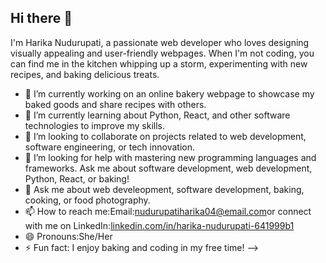 ## Hi there 👋
I'm Harika Nudurupati, a passionate web developer who loves designing visually appealing and user-friendly webpages. When I'm not coding, you can find me in the kitchen whipping up a storm, experimenting with new recipes, and baking delicious treats.
- 🔭 I’m currently working on an online bakery webpage to showcase my baked goods and share recipes with others.
- 🌱 I’m currently learning about Python, React, and other software technologies to improve my skills.
- 👯 I’m looking to collaborate on projects related to web development, software engineering, or tech innovation.
- 🤔 I’m looking for help with mastering new programming languages and frameworks.
 Ask me about software development, web development, Python, React, or baking!
- 💬 Ask me about web develeopment, software development, baking, cooking, or food photography.
- 📫 How to reach me:Email:[nudurupatiharika04@email.com](mailto:harikanudurupati@email.com)or connect with me on LinkedIn:[linkedin.com/in/harika-nudurupati-641999b1](https://www.linkedin.com/in/harika-nudurupati-6419992b1)
- 😄 Pronouns:She/Her
- ⚡ Fun fact: I enjoy baking and coding in my free time!
-->
